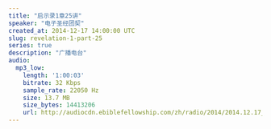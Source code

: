 ```yaml
---
title: "启示录1章25讲"
speaker: "电子圣经团契"
created_at: 2014-12-17 14:00:00 UTC
slug: revelation-1-part-25
series: true
description: "广播电台"
audio:
  mp3_low:
    length: '1:00:03'
    bitrate: 32 Kbps
    sample_rate: 22050 Hz
    size: 13.7 MB
    size_bytes: 14413206
    url: http://audiocdn.ebiblefellowship.com/zh/radio/2014/2014.12.17_EBF_-_Revelation_1_Part_25.mp3
---
```

